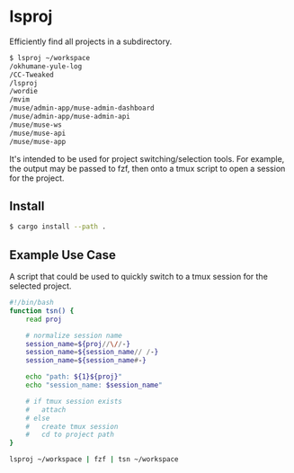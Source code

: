 # lsproj

Efficiently find all projects in a subdirectory.

```bash
$ lsproj ~/workspace
/okhumane-yule-log
/CC-Tweaked
/lsproj
/wordie
/mvim
/muse/admin-app/muse-admin-dashboard
/muse/admin-app/muse-admin-api
/muse/muse-ws
/muse/muse-api
/muse/muse-app
```

It's intended to be used for project switching/selection tools. For example, the
output may be passed to fzf, then onto a tmux script to open a session for the
project.

## Install

```bash
$ cargo install --path .
```

## Example Use Case

A script that could be used to quickly switch to a tmux session for the selected
project.
```bash
#!/bin/bash
function tsn() {
	read proj

	# normalize session name
	session_name=${proj//\//-}
	session_name=${session_name// /-}
	session_name=${session_name#-}

	echo "path: ${1}${proj}"
	echo "session_name: $session_name"

	# if tmux session exists
	#   attach
	# else
	#   create tmux session
	#   cd to project path
}

lsproj ~/workspace | fzf | tsn ~/workspace
```
